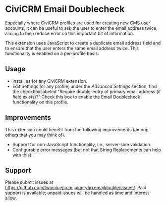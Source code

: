 # CiviCRM Email Doublecheck

Especially where CiviCRM profiles are used for creating new CMS user accounts, it can be useful to ask the user to enter the email address twice, aiming to help reduce error on this important bit of information.

This extension uses JavaScript to create a duplicate email address field and to ensure that the user enters the same email address twice. This functionality is enabled on a per-profile basis.

## Usage
* Install as for any CiviCRM extension.
* Edit Settings for any profile; under the _Advanced Settings_ section, find the checkbox labeled "Require double-entry of primary email address (if field exists)?" Check this box to enable the Email Doublecheck functionality on this profile.

## Improvements
This extension could benefit from the following improvements (among others that you may think of).

* Support for non-JavaScript functionality, i.e., server-side validation.
* Configurable error messages (but not that String Replacements can help with this).

## Support
Please submit issues at https://github.com/twomice/com.joineryhq.emaildouble/issues/. Paid support is available; unpaid issues will be handled as time and interest allow.
